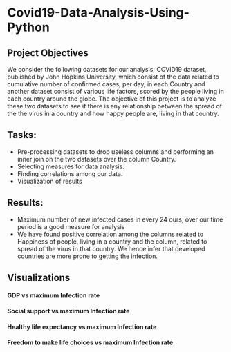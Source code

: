 # Covid19-Data-Analysis-Using-Python

## Project Objectives

We consider the following datasets for our analysis; COVID19 dataset, published by John Hopkins University, which consist of the data related to cumulative number of confirmed cases, per day, in each Country and another dataset consist of various life factors, scored by the people living in each country around the globe. The objective of this project is to analyze these two datasets to see if there is any relationship between the spread of the the virus in a country and how happy people are, living in that country.

## Tasks:

- Pre-processing datasets to drop useless columns and performing an inner join on the two datasets over the column Country.
- Selecting measures for data analysis.
- Finding correlations among our data.
- Visualization of results

## Results:

- Maximum number of new infected cases in every 24 ours, over our time period is a good measure for analysis
- We have found positive correlation among the columns related to Happiness of people, living in a country and the column, related to spread of the virus in that country. We hence infer that developed countries are more prone to getting the infection.

## Visualizations

#### GDP vs maximum Infection rate

#### Social support vs maximum Infection rate

#### Healthy life expectancy vs maximum Infection rate

#### Freedom to make life choices vs maximum Infection rate
